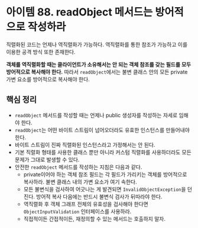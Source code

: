 # 아이템 88. readObject 메서드는 방어적으로 작성하라
직렬화된 코드는 언제나 역직렬화가 가능하다. 역직렬화를 통한 참조가 가능하고 이를 이용한 공격 방식 또한 존재한다.

**객체를 역직렬화할 때는 클라이언트가 소유해서는 안 되는 객체 참조를 갖는 필드를 모두 방어적으로 복사해야 한다.** 따라서 `readObject`에서는 불변 클래스 안의 모든 private 가변 요소를 방어적으로 복사해야 한다.

## 핵심 정리
- `readObject` 메서드를 작성할 때는 언제나 public 생성자를 작성하는 자세로 임해야 한다.
- `readObject`는 어떤 바이트 스트림이 넘어오더라도 유효한 인스턴스를 만들어내야 한다.
- 바이트 스트림이 진짜 직렬화된 인스턴스라고 가정해서는 안 된다.
- 기본 직렬화 형태를 사용한 클래스 뿐만 아니라 커스텀 직렬화를 사용하더라도 모든 문제가 그대로 발생할 수 있다.
- 안전한 `readObject` 메서드를 작성하는 지침은 다음과 같다.
  - private이어야 하는 객체 참조 필드는 각 필드가 가리키는 객체를 방어적으로 복사하라. 불변 클래스 내의 가변 요소가 여기 속한다.
  - 모든 불변식을 검사하여 어긋나는 게 발견되면 `InvalidObjectException`을 던진다. 방어적 복사 다음에는 반드시 불변식 검사가 뒤따라야 한다.
  - 역직렬화 후 객체 그래프 전체의 유효성을 검사해야 한다면 `ObjectInputValidation` 인터페이스를 사용하라.
  - 직접적이든 간접적이든, 재정의할 수 있는 메서드는 호출하지 말자.